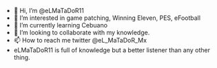 - 👋 Hi, I’m @eLMaTaDoR11
- 👀 I’m interested in game patching, Winning Eleven, PES, eFootball
- 🌱 I’m currently learning Cebuano
- 💞️ I’m looking to collaborate with my knowledge.
- 📫 How to reach me twitter @eL_MaTaDoR_Mx
- eLMaTaDoR11 is full of knowledge but a better listener than any other thing.

